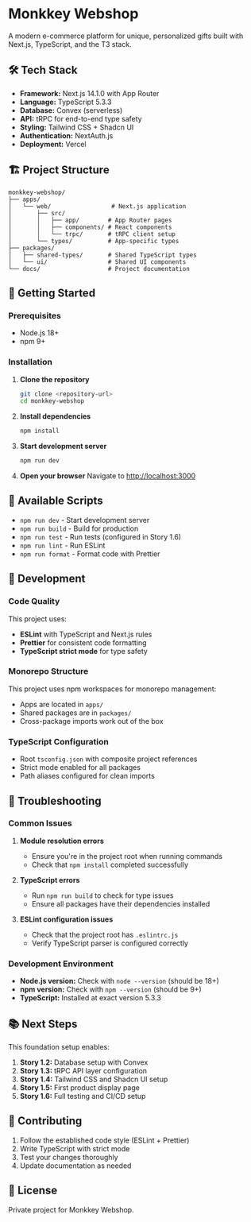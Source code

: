 # Monkkey Webshop

A modern e-commerce platform for unique, personalized gifts built with Next.js, TypeScript, and the T3 stack.

## 🛠 Tech Stack

- **Framework:** Next.js 14.1.0 with App Router
- **Language:** TypeScript 5.3.3
- **Database:** Convex (serverless)
- **API:** tRPC for end-to-end type safety
- **Styling:** Tailwind CSS + Shadcn UI
- **Authentication:** NextAuth.js
- **Deployment:** Vercel

## 🏗 Project Structure

```
monkkey-webshop/
├── apps/
│   └── web/                 # Next.js application
│       ├── src/
│       │   ├── app/        # App Router pages
│       │   ├── components/ # React components
│       │   └── trpc/       # tRPC client setup
│       └── types/          # App-specific types
├── packages/
│   ├── shared-types/       # Shared TypeScript types
│   └── ui/                 # Shared UI components
└── docs/                   # Project documentation
```

## 🚀 Getting Started

### Prerequisites

- Node.js 18+ 
- npm 9+

### Installation

1. **Clone the repository**
   ```bash
   git clone <repository-url>
   cd monkkey-webshop
   ```

2. **Install dependencies**
   ```bash
   npm install
   ```

3. **Start development server**
   ```bash
   npm run dev
   ```

4. **Open your browser**
   Navigate to [http://localhost:3000](http://localhost:3000)

## 📝 Available Scripts

- `npm run dev` - Start development server
- `npm run build` - Build for production
- `npm run test` - Run tests (configured in Story 1.6)
- `npm run lint` - Run ESLint
- `npm run format` - Format code with Prettier

## 🧪 Development

### Code Quality

This project uses:
- **ESLint** with TypeScript and Next.js rules
- **Prettier** for consistent code formatting
- **TypeScript strict mode** for type safety

### Monorepo Structure

This project uses npm workspaces for monorepo management:
- Apps are located in `apps/`
- Shared packages are in `packages/`
- Cross-package imports work out of the box

### TypeScript Configuration

- Root `tsconfig.json` with composite project references
- Strict mode enabled for all packages
- Path aliases configured for clean imports

## 🔧 Troubleshooting

### Common Issues

1. **Module resolution errors**
   - Ensure you're in the project root when running commands
   - Check that `npm install` completed successfully

2. **TypeScript errors**
   - Run `npm run build` to check for type issues
   - Ensure all packages have their dependencies installed

3. **ESLint configuration issues**
   - Check that the project root has `.eslintrc.js`
   - Verify TypeScript parser is configured correctly

### Development Environment

- **Node.js version:** Check with `node --version` (should be 18+)
- **npm version:** Check with `npm --version` (should be 9+)
- **TypeScript:** Installed at exact version 5.3.3

## 📚 Next Steps

This foundation setup enables:
1. **Story 1.2:** Database setup with Convex
2. **Story 1.3:** tRPC API layer configuration
3. **Story 1.4:** Tailwind CSS and Shadcn UI setup
4. **Story 1.5:** First product display page
5. **Story 1.6:** Full testing and CI/CD setup

## 🤝 Contributing

1. Follow the established code style (ESLint + Prettier)
2. Write TypeScript with strict mode
3. Test your changes thoroughly
4. Update documentation as needed

## 📄 License

Private project for Monkkey Webshop.